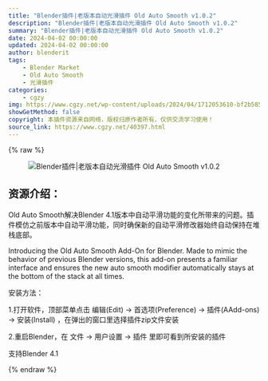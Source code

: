 ```yaml
---
title: "Blender插件|老版本自动光滑插件 Old Auto Smooth v1.0.2"
description: "Blender插件|老版本自动光滑插件 Old Auto Smooth v1.0.2"
summary: "Blender插件|老版本自动光滑插件 Old Auto Smooth v1.0.2"
date: 2024-04-02 00:00:00
updated: 2024-04-02 00:00:00
author: blenderit
tags: 
    - Blender Market
    - Old Auto Smooth
    - 光滑插件
categories:
    - cgzy
img: https://www.cgzy.net/wp-content/uploads/2024/04/1712053610-bf2b585aaeb7a04.webp
showGetMethod: false
copyright: 本插件资源来自网络，版权归原作者所有，仅供交流学习使用！
source_link: https://www.cgzy.net/40397.html
---
```


{% raw %}
<div class="wp-block-image is-style-border-round-and-with-shadow">
<figure class="aligncenter size-large"><img decoding="async" src="https://img.alicdn.com/imgextra/i4/717183932/O1CN01aJBreg1euuH3jHa64_!!717183932.gif" title="Blender插件|老版本自动光滑插件 Old Auto Smooth v1.0.2" alt="Blender插件|老版本自动光滑插件 Old Auto Smooth v1.0.2"></figure></div><div class="wp-block-pandastudio-title"><div class="title_style_01"><h2 id="h2-0">资源介绍：</h2></div></div><p class="is-style-text-indent-2em">Old Auto Smooth解决Blender 4.1版本中自动平滑功能的变化所带来的问题。插件模仿之前版本中自动平滑功能，同时确保新的自动平滑修改器始终自动保持在堆栈底部。</p><p>Introducing the Old Auto Smooth Add-On for Blender. Made to mimic the behavior of previous Blender versions, this add-on presents a familiar interface and ensures the new auto smooth modifier automatically stays at the bottom of the stack at all times.</p><div class="wp-block-pandastudio-title"><div class="title_style_01"><p>安装方法：</p></div></div><p>1.打开软件，顶部菜单点击 编辑(Edit) → 首选项(Preference) → 插件(AAdd-ons) → 安装(Install) ，在弹出的窗口里选择插件zip文件安装</p><p>2.重启Blender，在 文件 → 用户设置 → 插件 里即可看到所安装的插件</p><div class="wp-block-pandastudio-tips"><div class="tip success "><p>支持Blender 4.1</p>
</div></div>
<div style="display: none">cgzy</div>
{% endraw %}